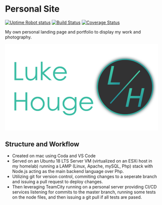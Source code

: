 # Personal Site 
[![Uptime Robot status](https://img.shields.io/uptimerobot/status/m779426128-6b6e81ed8dc987db17d4cad2.svg)](https://stats.uptimerobot.com/N0422FmVZ)
[![Build Status](https://travis-ci.org/LukeHouge/Personal-Site.svg?branch=master)](https://travis-ci.org/LukeHouge/Personal-Site)
[![Coverage Status](https://coveralls.io/repos/github/LukeHouge/Personal-Site/badge.svg?branch=dev)](https://coveralls.io/github/LukeHouge/Personal-Site?branch=dev)

My own personal landing page and portfolio to display my work and photography.

![LH logo](https://raw.githubusercontent.com/LukeHouge/Personal-Site/master/logo.png)

## Structure and Workflow
 - Created on mac using Coda and VS Code
 - Served on an Ubuntu 18 LTS Server VM (virtualized on an ESXi host in my homelab) running a LAMP (Linux, Apache, mySQL, Php) stack with Node.js acting as the main backend language over Php.
 - Utilizing git for version control, commiting changes to a seperate branch and issuing a pull request to deploy changes.
 - Then leveraging TeamCity running on a personal server providing CI/CD services listening for commits to the master branch, running some tests on the node files, and then issuing a git pull if all tests are pased.
